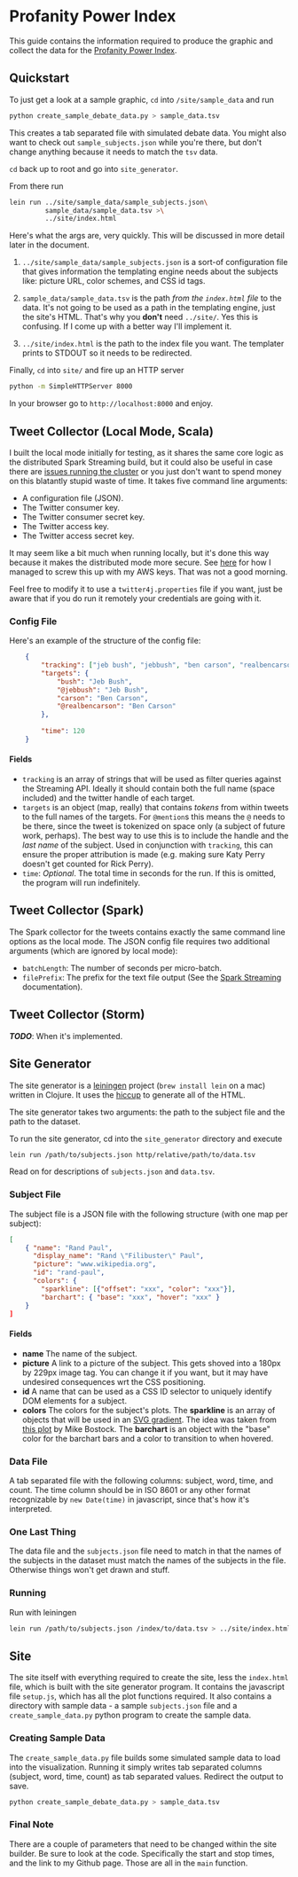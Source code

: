 # Profanity Power Index

This guide contains the information required to produce the graphic and collect the data for the [Profanity Power Index](http://timothyrenner.github.io/profanitypowerindex).

## Quickstart

To just get a look at a sample graphic, `cd` into `/site/sample_data` and run

```bash
python create_sample_debate_data.py > sample_data.tsv
```
This creates a tab separated file with simulated debate data.
You might also want to check out `sample_subjects.json` while you're there, but don't change anything because it needs to match the `tsv` data.

`cd` back up to root and go into `site_generator`.

From there run

```bash
lein run ../site/sample_data/sample_subjects.json\
         sample_data/sample_data.tsv >\
         ../site/index.html
```

Here's what the args are, very quickly.
This will be discussed in more detail later in the document.

1. `../site/sample_data/sample_subjects.json` is a sort-of configuration file that gives information the templating engine needs about the subjects like: picture URL, color schemes, and CSS id tags.

2. `sample_data/sample_data.tsv` is the path *from the `index.html` file* to the data. It's not going to be used as a path in the templating engine, just the site's HTML. That's why you **don't** need `../site/`. Yes this is confusing. If I come up with a better way I'll implement it.

3. `../site/index.html` is the path to the index file you want. The templater prints to STDOUT so it needs to be redirected.

Finally, `cd` into `site/` and fire up an HTTP server

```bash
python -m SimpleHTTPServer 8000
```

In your browser go to `http://localhost:8000` and enjoy.

## Tweet Collector (Local Mode, Scala)

I built the local mode initially for testing, as it shares the same core logic as the distributed Spark Streaming build, but it could also be useful in case there are [issues running the cluster](http://timothyrenner.github.io/streaming/2015/08/16/adventures-in-the-mesosphere.html) or you just don't want to spend money on this blatantly stupid waste of time.
It takes five command line arguments:
    
* A configuration file (JSON).
* The Twitter consumer key.
* The Twitter consumer secret key.
* The Twitter access key.
* The Twitter access secret key.
    
It may seem like a bit much when running locally, but it's done this way because it makes the distributed mode more secure. See [here](http://timothyrenner.github.io/streaming/2015/08/16/adventures-in-the-mesosphere.html) for how I managed to screw this up with my AWS keys.
That was not a good morning.

Feel free to modify it to use a `twitter4j.properties` file if you want, just be aware that if you do run it remotely your credentials are going with it.

### Config File
Here's an example of the structure of the config file:

```json
    {
        "tracking": ["jeb bush", "jebbush", "ben carson", "realbencarson"],
        "targets": {
            "bush": "Jeb Bush",
            "@jebbush": "Jeb Bush",
            "carson": "Ben Carson",
            "@realbencarson": "Ben Carson"
        },
        
        "time": 120
    }
```

#### Fields
* `tracking` is an array of strings that will be used as filter queries against the Streaming API. Ideally it should contain both the full name (space included) and the twitter handle of each target.
* `targets` is an object (map, really) that contains _tokens_ from within tweets to the full names of the targets. For `@mention`s this means the `@` needs to be there, since the tweet is tokenized on space only (a subject of future work, perhaps). The best way to use this is to include the handle and the _last name_ of the subject. Used in conjunction with `tracking`, this can ensure the proper attribution is made (e.g. making sure Katy Perry doesn't get counted for Rick Perry).
* `time`: _Optional_. The total time in seconds for the run. If this is omitted, the program will run indefinitely.

## Tweet Collector (Spark)

The Spark collector for the tweets contains exactly the same command line options as the local mode.
The JSON config file requires two additional arguments (which are ignored by local mode):

* `batchLength`: The number of seconds per micro-batch.
* `filePrefix`: The prefix for the text file output (See the [Spark Streaming](http://spark.apache.org/docs/latest/streaming-programming-guide.html#output-operations-on-dstreams) documentation).

## Tweet Collector (Storm)

***TODO***: When it's implemented.

## Site Generator

The site generator is a [leiningen](http://leiningen.org/) project (`brew install lein` on a mac) written in Clojure.
It uses the [hiccup](https://github.com/weavejester/hiccup) to generate all of the HTML.

The site generator takes two arguments: the path to the subject file and the path to the dataset.


To run the site generator, cd into the `site_generator` directory and execute

```bash
lein run /path/to/subjects.json http/relative/path/to/data.tsv
```

Read on for descriptions of `subjects.json` and `data.tsv`.

### Subject File

The subject file is a JSON file with the following structure (with one map per subject):

```json
[
    { "name": "Rand Paul",
      "display_name": "Rand \"Filibuster\" Paul",
      "picture": "www.wikipedia.org",
      "id": "rand-paul",
      "colors": {
        "sparkline": [{"offset": "xxx", "color": "xxx"}],
        "barchart": { "base": "xxx", "hover": "xxx" }
    }
]
```
#### Fields

* **name** The name of the subject.
* **picture** A link to a picture of the subject. This gets shoved into a 180px by 229px image tag. You can change it if you want, but it may have undesired consequences wrt the CSS positioning.
* **id** A name that can be used as a CSS ID selector to uniquely identify DOM elements for a subject.
* **colors** The colors for the subject's plots. The **sparkline** is an array of objects that will be used in an [SVG gradient](https://developer.mozilla.org/en-US/docs/Web/SVG/Tutorial/Gradients). The idea was taken from [this plot](http://bl.ocks.org/mbostock/3969722) by Mike Bostock. The **barchart** is an object with the "base" color for the barchart bars and a color to transition to when hovered.

### Data File

A tab separated file with the following columns: subject, word, time, and count.
The time column should be in ISO 8601 or any other format recognizable by `new Date(time)` in javascript, since that's how it's interpreted.

### One Last Thing

The data file and the `subjects.json` file need to match in that the names of the subjects in the dataset must match the names of the subjects in the file.
Otherwise things won't get drawn and stuff.

### Running

Run with leiningen

```bash
lein run /path/to/subjects.json /index/to/data.tsv > ../site/index.html
```

## Site

The site itself with everything required to create the site, less the `index.html` file, which is built with the site generator program.
It contains the javascript file `setup.js`, which has all the plot functions required.
It also contains a directory with sample data - a sample `subjects.json` file and a `create_sample_data.py` python program to create the sample data.

### Creating Sample Data

The `create_sample_data.py` file builds some simulated sample data to load into the visualization.
Running it simply writes tab separated columns (subject, word, time, count) as tab separated values.
Redirect the output to save.

```bash
python create_sample_debate_data.py > sample_data.tsv
```

### Final Note
There are a couple of parameters that need to be changed within the site builder.
Be sure to look at the code. 
Specifically the start and stop times, and the link to my Github page.
Those are all in the `main` function.
